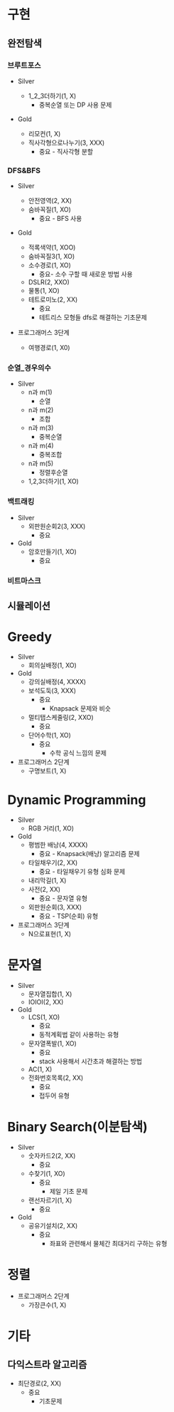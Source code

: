 # 구현
## 완전탐색

### 브루트포스
- Silver
  - 1_2_3더하기(1, X)
    - 중복순열 또는 DP 사용 문제
  
- Gold
  - 리모컨(1, X)
  - 직사각형으로나누기(3, XXX)
    - 중요 - 직사각형 분할

### DFS&BFS
- Silver
  - 안전영역(2, XX)
  - 숨바꼭질(1, XO)
    - 중요 - BFS 사용
- Gold
  - 적록색약(1, XOO) 
  - 숨바꼭질3(1, XO)
  - 소수경로(1, XO)
    - 중요- 소수 구할 때 새로운 방법 사용
  - DSLR(2, XXO)   
  - 물통(1, XO)
  - 테트로미노(2, XX)
    - 중요
    - 테트리스 모형들 dfs로 해결하는 기초문제

- 프로그래머스 3단계
  - 여행경로(1, X0)

### 순열_경우의수
- Silver
  - n과 m(1)
    - 순열
  - n과 m(2)
    - 조합
  - n과 m(3)
    - 중복순열
  - n과 m(4)
    - 중복조합
  - n과 m(5)
    - 정렬후순열
  - 1,2,3더하기(1, XO)
  
### 백트래킹
- Silver
  - 외판원순회2(3, XXX)
    - 중요
- Gold
  - 암호만들기(1, XO)
    - 중요
    
### 비트마스크

## 시뮬레이션
  

# Greedy
- Silver
  - 회의실배정(1, XO)
- Gold
  - 강의실배정(4, XXXX)
  - 보석도둑(3, XXX)
    - 중요
      - Knapsack 문제와 비슷
  - 멀티탭스케줄링(2, XXO)
    - 중요
  - 단어수학(1, XO)
    - 중요
      - 수학 공식 느낌의 문제
- 프로그래머스 2단계
  - 구명보트(1, X)

# Dynamic Programming
- Silver
  - RGB 거리(1, XO)
- Gold
  - 평범한 배낭(4, XXXX)
    - 중요 - Knapsack(배낭) 알고리즘 문제  
  - 타일채우기(2, XX)
    - 중요 - 타일채우기 유형 심화 문제
  - 내리막길(1, X)
  - 사전(2, XX)
    - 중요 - 문자열 유형
  - 외판원순회(3, XXX)
    - 중요 - TSP(순회) 유형
- 프로그래머스 3단계
  - N으로표현(1, X)

# 문자열
- Silver
  - 문자열집합(1, X)
  - IOIOI(2, XX)
- Gold
  - LCS(1, XO)
    - 중요
    - 동적계획법 같이 사용하는 유형
  - 문자열폭발(1, XO)
    - 중요
    - stack 사용해서 시간초과 해결하는 방법
  - AC(1, X)
  - 전화번호목록(2, XX)
    - 중요
    - 접두어 유형

# Binary Search(이분탐색)
- Silver
  - 숫자카드2(2, XX)
    - 중요
  - 수찾기(1, XO)
    - 중요
      - 제일 기초 문제 
  - 랜선자르기(1, X)
    - 중요
- Gold
  - 공유기설치(2, XX)
    - 중요
      - 좌표와 관련해서 물체간 최대거리 구하는 유형

# 정렬
- 프로그래머스 2단계
  - 가장큰수(1, X)

# 기타
## 다익스트라 알고리즘
- 최단경로(2, XX)
  - 중요
    - 기초문제